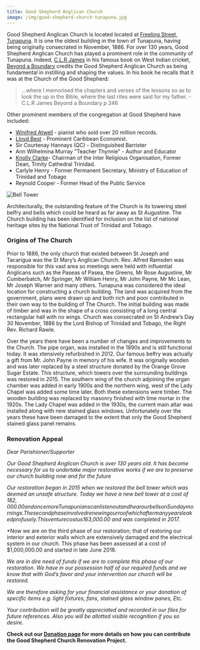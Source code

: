```yaml
---
title: Good Shepherd Anglican Church
image: /img/good-shepherd-church-tunapuna.jpg
---
```

Good Shepherd Anglican Church is located located at [Freeling Street, Tunapuna](https://goo.gl/maps/CrrrQ3SGpVM2). It is one the oldest building in the town of Tunapuna, having being originally consecrated in November, 1886. For over 130 years, Good Shepherd Anglican Church has played a prominent role in the community of Tunapuna. Indeed, [C.L.R James](https://en.wikipedia.org/wiki/C._L._R._James) in his famous book on West Indian cricket, [Beyond a Boundary](https://amzn.to/2NogbV0) credits the Good Shepherd Anglican Church as being fundamental in instilling and shaping the values. In his book he recalls that it was at the Church of the Good Shepherd:

> ...where I memorised the chapters and verses of the lessons so as to look the up in the Bible, where the last rites were said for my father. - C.L.R James Beyond a Boundary p 246

Other prominent members of the congregation at Good Shepherd have included:

* [Winifred Atwell](https://en.wikipedia.org/wiki/Winifred_Atwell) - pianist who sold over 20 million records.
* [Lloyd Best](https://en.wikipedia.org/wiki/Lloyd_Best) - Prominent Caribbean Economist.
* Sir Courtenay Hannays (QC) - Distinguished Barrister
* Ann Wilhelmina Murray "Teacher Thynnie" - Author and Educator
* [Knolly Clarke](https://knollyclarke.com/about-author/)- Chairman of the Inter Religious Organisation, Former Dean, Trinity Cathedral Trinidad.
* Carlyle Henry - Former Permanent Secretary, Ministry of Education of Trinidad and Tobago
* Reynold Cooper - Former Head of the Public Service

![Bell Tower](/img/bell-tower-2.jpg)

Architecturally, the outstanding feature of the Church is its towering steel belfry and bells which could be heard as far away as St Augustine. The Church building has been identified for inclusion on the list of national heritage sites by the National Trust of Trinidad and Tobago.

### Origins of The Church

Prior to 1886, the only church that existed between St Joseph and Tacarigua was the St Mary’s Anglican Church. Rev. Alfred Ramsden was responsible for this vast area so meetings were held with influential Anglicans such as the Paseas of Pasea, the Greens, Mr Rose Augustine, Mr Cumberbatch, Mr Springer, Mr William Henry, Mr John Payne, Mr Mc Lean, Mr Joseph Warner and many others. Tunapuna was considered the ideal location for constructing a church building. The land was acquired from the government, plans were drawn up and both rich and poor contributed in their own way to the building of The Church. The initial building was made of timber and was in the shape of a cross consisting of a long central rectangular hall with no wings. Church was consecrated on St Andrew’s Day 30 November, 1886 by the Lord Bishop of Trinidad and Tobago, the Right Rev. Richard Rawle.

Over the years there have been a number of changes and improvements to the Church. The pipe organ, was installed in the 1890s and is still functional today. It was xtensively refurbished in 2012. Our famous belfry was actually a gift from Mr. John Payne in memory of his wife. It was originally wooden and was later replaced by a steel structure donated by the Orange Grove Sugar Estate. This structure, which towers over the surrounding buildings was restored in 2015. The southern wing of the church adjoining the organ chamber was added in early 1900s and the northern wing, west of the Lady Chapel was added some time later. Both these extensions were timber. The wooden building was replaced by masonry finished with lime mortar in the 1920s. The Lady Chapel was added in the 1930s, the current main altar was installed along with new stained glass windows. Unfortunately over the years these have been damaged to the extent that only the Good Shepherd stained glass panel remains.

### Renovation Appeal

_Dear Parishioner/Supporter_

_Our Good Shepherd Anglican Church is over 130 years old. It has become necessary for us to undertake major restorative works if we are to preserve our church building now and for the future_

_Our restoration began in 2015 when we restored the bell tower which was deemed an unsafe structure. Today we have a new bell tower at a cost of $182,000.00 and once more Tunapunians can listen out and hear our bells on Sunday mornings. The second phase involved renewing our roof which after many years leaked profusely. This venture cost us$163,000.00 and was completed in 2017._

\*Now we are on the third phase of our restoration; that of restoring our interior and exterior walls which are extensively damaged and the electrical system in our church. This phase has been assessed at a cost of $1,000,000.00 and started in late June 2018.

_We are in dire need of funds if we are to complete this phase of our restoration. We have in our possession half of our required funds and we know that with God’s favor and your intervention our church will be restored._

_We are therefore asking for your financial assistance or your donation of specific items e.g. light fixtures, fans, stained glass window panes, Etc._

_Your contribution will be greatly appreciated and recorded in our files for future references. Also you will be allotted visible recognition if you so desire._

**Check out our [Donation page](/donate.html) for more details on how you can contribute the Good Shepherd Church Renovation Project.**
